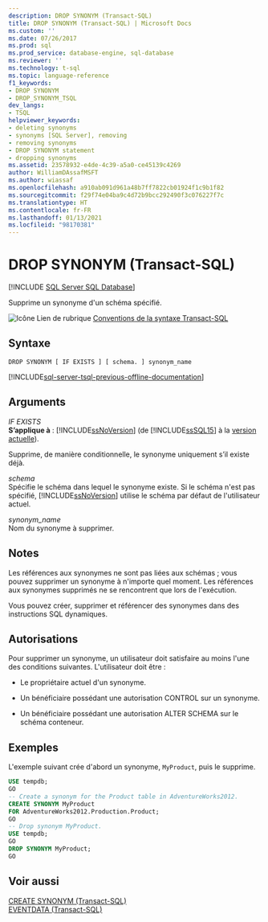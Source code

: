 ```yaml
---
description: DROP SYNONYM (Transact-SQL)
title: DROP SYNONYM (Transact-SQL) | Microsoft Docs
ms.custom: ''
ms.date: 07/26/2017
ms.prod: sql
ms.prod_service: database-engine, sql-database
ms.reviewer: ''
ms.technology: t-sql
ms.topic: language-reference
f1_keywords:
- DROP SYNONYM
- DROP_SYNONYM_TSQL
dev_langs:
- TSQL
helpviewer_keywords:
- deleting synonyms
- synonyms [SQL Server], removing
- removing synonyms
- DROP SYNONYM statement
- dropping synonyms
ms.assetid: 23578932-e4de-4c39-a5a0-ce45139c4269
author: WilliamDAssafMSFT
ms.author: wiassaf
ms.openlocfilehash: a910ab091d961a48b7ff7822cb01924f1c9b1f82
ms.sourcegitcommit: f29f74e04ba9c4d72b9bcc292490f3c076227f7c
ms.translationtype: HT
ms.contentlocale: fr-FR
ms.lasthandoff: 01/13/2021
ms.locfileid: "98170381"
---
```

# <a name="drop-synonym-transact-sql"></a>DROP SYNONYM (Transact-SQL)
[!INCLUDE [SQL Server SQL Database](../../includes/applies-to-version/sql-asdb.md)]

  Supprime un synonyme d'un schéma spécifié.  
  
 ![Icône Lien de rubrique](../../database-engine/configure-windows/media/topic-link.gif "Icône du lien de rubrique") [Conventions de la syntaxe Transact-SQL](../../t-sql/language-elements/transact-sql-syntax-conventions-transact-sql.md)  
  
## <a name="syntax"></a>Syntaxe  
  
```syntaxsql
DROP SYNONYM [ IF EXISTS ] [ schema. ] synonym_name  
```  
  
[!INCLUDE[sql-server-tsql-previous-offline-documentation](../../includes/sql-server-tsql-previous-offline-documentation.md)]

## <a name="arguments"></a>Arguments
 *IF EXISTS*  
**S’applique à** : [!INCLUDE[ssNoVersion](../../includes/ssnoversion-md.md)] (de [!INCLUDE[ssSQL15](../../includes/sssql16-md.md)] à la [version actuelle](https://go.microsoft.com/fwlink/p/?LinkId=299658)).
  
 Supprime, de manière conditionnelle, le synonyme uniquement s’il existe déjà.  
  
 *schema*  
 Spécifie le schéma dans lequel le synonyme existe. Si le schéma n'est pas spécifié, [!INCLUDE[ssNoVersion](../../includes/ssnoversion-md.md)] utilise le schéma par défaut de l'utilisateur actuel.  
  
 *synonym_name*  
 Nom du synonyme à supprimer.  
  
## <a name="remarks"></a>Notes  
 Les références aux synonymes ne sont pas liées aux schémas ; vous pouvez supprimer un synonyme à n'importe quel moment. Les références aux synonymes supprimés ne se rencontrent que lors de l'exécution.  
  
 Vous pouvez créer, supprimer et référencer des synonymes dans des instructions SQL dynamiques.  
  
## <a name="permissions"></a>Autorisations  
 Pour supprimer un synonyme, un utilisateur doit satisfaire au moins l'une des conditions suivantes. L'utilisateur doit être :  
  
-   Le propriétaire actuel d'un synonyme.  
  
-   Un bénéficiaire possédant une autorisation CONTROL sur un synonyme.  
  
-   Un bénéficiaire possédant une autorisation ALTER SCHEMA sur le schéma conteneur.  
  
## <a name="examples"></a>Exemples  
 L'exemple suivant crée d'abord un synonyme, `MyProduct`, puis le supprime.  
  
```sql  
USE tempdb;  
GO  
-- Create a synonym for the Product table in AdventureWorks2012.  
CREATE SYNONYM MyProduct  
FOR AdventureWorks2012.Production.Product;  
GO  
-- Drop synonym MyProduct.  
USE tempdb;  
GO  
DROP SYNONYM MyProduct;  
GO  
```  
  
## <a name="see-also"></a>Voir aussi  
 [CREATE SYNONYM &#40;Transact-SQL&#41;](../../t-sql/statements/create-synonym-transact-sql.md)   
 [EVENTDATA &#40;Transact-SQL&#41;](../../t-sql/functions/eventdata-transact-sql.md)  
  
  
